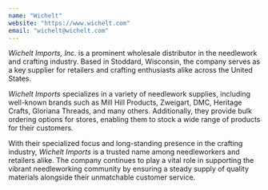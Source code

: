```yaml
---
name: "Wichelt"
website: "https://www.wichelt.com"
email: "wichelt@wichelt.com"
---
```


_Wichelt Imports, Inc._ is a prominent wholesale distributor in the needlework and crafting industry. Based in Stoddard, Wisconsin, the company serves as a key supplier for retailers and crafting enthusiasts alike across the United States.

_Wichelt Imports_ specializes in a variety of needlework supplies, including well-known brands such as Mill Hill Products, Zweigart, DMC, Heritage Crafts, Gloriana Threads, and many others. Additionally, they provide bulk ordering options for stores, enabling them to stock a wide range of products for their customers.

With their specialized focus and long-standing presence in the crafting industry, _Wichelt Imports_ is a trusted name among needleworkers and retailers alike. The company continues to play a vital role in supporting the vibrant needleworking community by ensuring a steady supply of quality materials alongside their unmatchable customer service.

